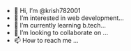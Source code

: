 - 👋 Hi, I’m @krish782001
- 👀 I’m interested in web development...
- 🌱 I’m currently learning b.tech...
- 💞️ I’m looking to collaborate on ...
- 📫 How to reach me ...

<!---
krish782001/krish782001 is a ✨ special ✨ repository because its `README.md` (this file) appears on your GitHub profile.
You can click the Preview link to take a look at your changes.
--->
